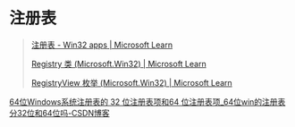 # 注册表

> [注册表 - Win32 apps | Microsoft Learn](https://learn.microsoft.com/zh-cn/windows/win32/sysinfo/registry)
>
> [Registry 类 (Microsoft.Win32) | Microsoft Learn](https://learn.microsoft.com/zh-cn/dotnet/api/microsoft.win32.registry?view=net-8.0)
>
> [RegistryView 枚举 (Microsoft.Win32) | Microsoft Learn](https://learn.microsoft.com/zh-cn/dotnet/api/microsoft.win32.registryview?view=net-8.0)

[64位Windows系统注册表的 32 位注册表项和64 位注册表项_64位win的注册表分32位和64位吗-CSDN博客](https://blog.csdn.net/crazy_liyang/article/details/68302170)